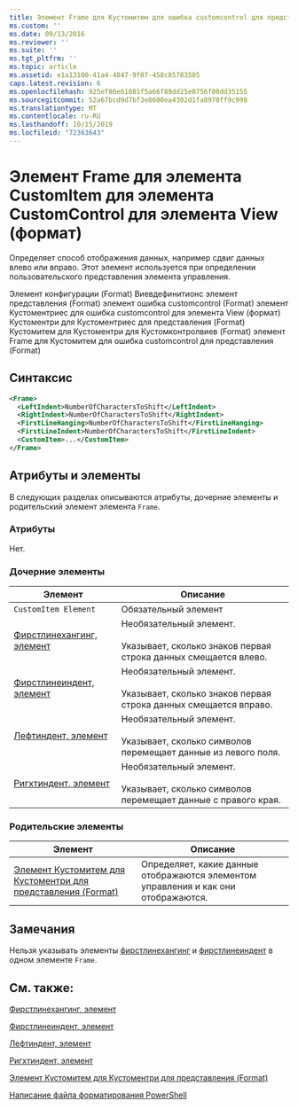 ```yaml
---
title: Элемент Frame для Кустомитем для ошибка customcontrol для представления (формат) | Документация Майкрософт
ms.custom: ''
ms.date: 09/13/2016
ms.reviewer: ''
ms.suite: ''
ms.tgt_pltfrm: ''
ms.topic: article
ms.assetid: e1a13100-41a4-4847-9f07-458c85783505
caps.latest.revision: 6
ms.openlocfilehash: 925ef86e61801f5a66f89dd25e0756f00dd35155
ms.sourcegitcommit: 52a67bcd9d7bf3e8600ea4302d1fa8970ff9c998
ms.translationtype: MT
ms.contentlocale: ru-RU
ms.lasthandoff: 10/15/2019
ms.locfileid: "72363643"
---
```

# <a name="frame-element-for-customitem-for-customcontrol-for-view-format"></a>Элемент Frame для элемента CustomItem для элемента CustomControl для элемента View (формат)

Определяет способ отображения данных, например сдвиг данных влево или вправо. Этот элемент используется при определении пользовательского представления элемента управления.

Элемент конфигурации (Format) Виевдефинитионс элемент представления (Format) элемент ошибка customcontrol (Format) элемент Кустоментриес для ошибка customcontrol для элемента View (формат) Кустоментри для Кустоментриес для представления (Format) Кустомитем для Кустоментри для Кустомконтролвиев (Format) элемент Frame для Кустомитем для ошибка customcontrol для представления (Format)

## <a name="syntax"></a>Синтаксис

```xml
<Frame>
  <LeftIndent>NumberOfCharactersToShift</LeftIndent>
  <RightIndent>NumberOfCharactersToShift</RightIndent>
  <FirstLineHanging>NumberOfCharactersToShift</FirstLineHanging>
  <FirstLineIndent>NumberOfCharactersToShift</FirstLineIndent>
  <CustomItem>...</CustomItem>
</Frame>
```

## <a name="attributes-and-elements"></a>Атрибуты и элементы

В следующих разделах описываются атрибуты, дочерние элементы и родительский элемент элемента `Frame`.

### <a name="attributes"></a>Атрибуты

Нет.

### <a name="child-elements"></a>Дочерние элементы

|Элемент|Описание|
|-------------|-----------------|
|`CustomItem Element`|Обязательный элемент|
|[Фирстлинехангинг, элемент](./firstlinehanging-element-for-frame-for-customcontrol-for-view-format.md)|Необязательный элемент.<br /><br /> Указывает, сколько знаков первая строка данных смещается влево.|
|[Фирстлинеиндент, элемент](./firstlineindent-element-for-frame-for-customcontrol-for-view-format.md)|Необязательный элемент.<br /><br /> Указывает, сколько знаков первая строка данных смещается вправо.|
|[Лефтиндент, элемент](./leftindent-element-for-frame-for-customcontrol-for-view-format.md)|Необязательный элемент.<br /><br /> Указывает, сколько символов перемещает данные из левого поля.|
|[Ригхтиндент, элемент](./rightindent-element-for-frame-for-customcontrol-for-view-format.md)|Необязательный элемент.<br /><br /> Указывает, сколько символов перемещает данные с правого края.|

### <a name="parent-elements"></a>Родительские элементы

|Элемент|Описание|
|-------------|-----------------|
|[Элемент Кустомитем для Кустоментри для представления (Format)](./customitem-element-for-customentry-for-customcontrol-for-view-format.md)|Определяет, какие данные отображаются элементом управления и как они отображаются.|

## <a name="remarks"></a>Замечания

Нельзя указывать элементы [фирстлинехангинг](./firstlinehanging-element-for-frame-for-customcontrol-for-view-format.md) и [фирстлинеиндент](./firstlineindent-element-for-frame-for-customcontrol-for-view-format.md) в одном элементе `Frame`.

## <a name="see-also"></a>См. также:

[Фирстлинехангинг, элемент](./firstlinehanging-element-for-frame-for-customcontrol-for-view-format.md)

[Фирстлинеиндент, элемент](./firstlineindent-element-for-frame-for-customcontrol-for-view-format.md)

[Лефтиндент, элемент](./leftindent-element-for-frame-for-customcontrol-for-view-format.md)

[Ригхтиндент, элемент](./rightindent-element-for-frame-for-customcontrol-for-view-format.md)

[Элемент Кустомитем для Кустоментри для представления (Format)](./customitem-element-for-customentry-for-customcontrol-for-view-format.md)

[Написание файла форматирования PowerShell](./writing-a-powershell-formatting-file.md)
